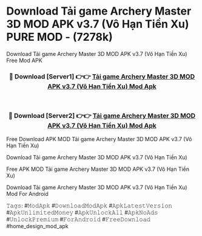 # Download Tải game Archery Master 3D MOD APK v3.7 (Vô Hạn Tiền Xu) PURE MOD - (7278k)
Download Tải game Archery Master 3D MOD APK v3.7 (Vô Hạn Tiền Xu) Free Mod APK

<div align="center">
<h3>🔴 Download [Server1] 👉👉 <a href="https://apk-comot.site?title=Tải_game_Archery_Master_3D_MOD_APK_v3.7_(Vô_Hạn_Tiền_Xu)">Tải game Archery Master 3D MOD APK v3.7 (Vô Hạn Tiền Xu) Mod Apk</a></h3><br>

<h3>🔴 Download [Server2] 👉👉 <a href="https://apk-comot.site?title=Tải_game_Archery_Master_3D_MOD_APK_v3.7_(Vô_Hạn_Tiền_Xu)">Tải game Archery Master 3D MOD APK v3.7 (Vô Hạn Tiền Xu) Mod Apk</a></h3>
</div>


Free Download APK MOD Tải game Archery Master 3D MOD APK v3.7 (Vô Hạn Tiền Xu)

Download Tải game Archery Master 3D MOD APK v3.7 (Vô Hạn Tiền Xu) 

Free APK MOD Tải game Archery Master 3D MOD APK v3.7 (Vô Hạn Tiền Xu) 

Download Tải game Archery Master 3D MOD APK v3.7 (Vô Hạn Tiền Xu) Mod For Android

𝚃𝚊𝚐𝚜: #𝙼𝚘𝚍𝙰𝚙𝚔 #𝙳𝚘𝚠𝚗𝚕𝚘𝚊𝚍𝙼𝚘𝚍𝙰𝚙𝚔 #𝙰𝚙𝚔𝙻𝚊𝚝𝚎𝚜𝚝𝚅𝚎𝚛𝚜𝚒𝚘𝚗 #𝙰𝚙𝚔𝚄𝚗𝚕𝚒𝚖𝚒𝚝𝚎𝚍𝙼𝚘𝚗𝚎𝚢 #𝙰𝚙𝚔𝚄𝚗𝚕𝚘𝚌𝚔𝙰𝚕𝚕 #𝙰𝚙𝚔𝙽𝚘𝙰𝚍𝚜 #𝚄𝚗𝚕𝚘𝚌𝚔𝙿𝚛𝚎𝚖𝚒𝚞𝚖 #𝙵𝚘𝚛𝙰𝚗𝚍𝚛𝚘𝚒𝚍 #𝙵𝚛𝚎𝚎𝙳𝚘𝚠𝚗𝚕𝚘𝚊𝚍 #home_design_mod_apk